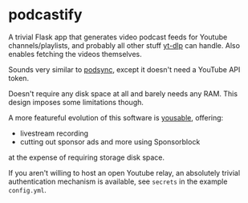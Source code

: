 # podcastify

A trivial Flask app that generates video podcast feeds
for Youtube channels/playlists, and probably all other stuff
[yt-dlp](https://github.com/yt-dlp/yt-dlp) can handle.
Also enables fetching the videos themselves.

Sounds very similar to [podsync](https://github.com/mxpv/podsync),
except it doesn't need a YouTube API token.

Doesn't require any disk space at all and barely needs any RAM.
This design imposes some limitations though.

A more featureful evolution of this software is [yousable](https://github.com/t184256/yousable),
offering:
* livestream recording
* cutting out sponsor ads and more using Sponsorblock

at the expense of requiring storage disk space.

If you aren't willing to host an open Youtube relay,
an absolutely trivial authentication mechanism is available,
see `secrets` in the example `config.yml`.
